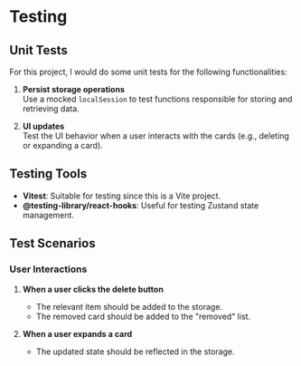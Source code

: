 # Testing

## Unit Tests

For this project, I would do some unit tests for the following functionalities:

1. **Persist storage operations**  
   Use a mocked `localSession` to test functions responsible for storing and retrieving data.

2. **UI updates**  
   Test the UI behavior when a user interacts with the cards (e.g., deleting or expanding a card).

## Testing Tools

- **Vitest**: Suitable for testing since this is a Vite project.
- **@testing-library/react-hooks**: Useful for testing Zustand state management.

## Test Scenarios

### User Interactions

1. **When a user clicks the delete button**

   - The relevant item should be added to the storage.
   - The removed card should be added to the "removed" list.

2. **When a user expands a card**
   - The updated state should be reflected in the storage.
